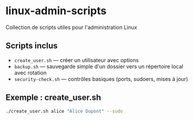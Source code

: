 # linux-admin-scripts
Collection de scripts utiles pour l'administration Linux


## Scripts inclus
- `create_user.sh` — créer un utilisateur avec options
- `backup.sh` — sauvegarde simple d'un dossier vers un répertoire local avec rotation
- `security-check.sh` — contrôles basiques (ports, sudoers, mises à jour)

## Exemple : create_user.sh
```bash
./create_user.sh alice "Alice Dupont" --sudo
